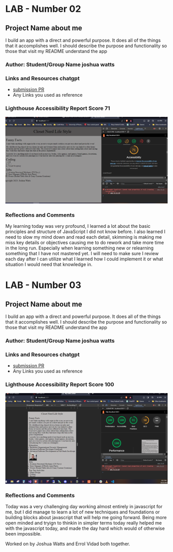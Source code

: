 # LAB - Number 02

## Project Name about me

I build an app with a direct and powerful purpose. It does all of the things that it accomplishes well. I should describe the purpose and functionality so those that visit my README understand the app

### Author: Student/Group Name joshua watts

### Links and Resources chatgpt

* [submission PR](http://xyz.com)
* Any Links you used as reference

### Lighthouse Accessibility Report Score 71

![lighthouse screenshot](lab2lighthouse.PNG)

### Reflections and Comments

My learning today was very profound, I learned a lot about the basic principles and structure of JavaScript I did not know before. I also learned I need to slow my mind down and read each detail, skimming is making me miss key details or objectives causing me to do rework and take more time in the long run. Especially when learning something new or relearning something that I have not mastered yet. I will need to make sure I review each day after I can utilize what I learned how I could implement it or what situation I would need that knowledge in.



# LAB - Number 03

## Project Name about me

I build an app with a direct and powerful purpose. It does all of the things that it accomplishes well. I should describe the purpose and functionality so those that visit my README understand the app

### Author: Student/Group Name joshua watts

### Links and Resources chatgpt

* [submission PR](http://xyz.com)
* Any Links you used as reference

### Lighthouse Accessibility Report Score 100

![lighthouse screenshot](lab3lighthouse.PNG)

### Reflections and Comments

Today was a very challenging day working almost entirely in javascript for me, but I did manage to learn a lot of new techniques and foundations or building blocks about javascript that will help me going forward. Being more open minded and tryign to thinkin in simpler terms today really helped me with the javascript today, and made the day hard which would of otherwise been impossible.


Worked on by Joshua Watts and Errol Vidad both together.
